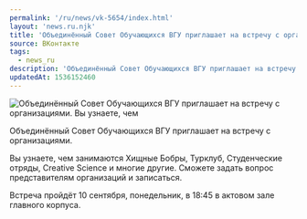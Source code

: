 ```yaml
---
permalink: '/ru/news/vk-5654/index.html'
layout: 'news.ru.njk'
title: 'Объединённый Совет Обучающихся ВГУ приглашает на встречу с организациями'
source: ВКонтакте
tags:
  - news_ru
description: 'Объединённый Совет Обучающихся ВГУ приглашает на встречу с организациями'
updatedAt: 1536152460
---
```

![Объединённый Совет Обучающихся ВГУ приглашает на встречу с организациями. Вы узнаете, чем](https://sun9-65.userapi.com/impf/c849528/v849528514/5a75c/m_-ScUCz5Bo.jpg?size=1275x850&quality=96&proxy=1&sign=88af85ddd43b67a415747b6c1fbabf1e&c_uniq_tag=OpEsojLoKsIMcWPY6fEnVpZcR70y00hekRlO-dCGLlo&type=album)

Объединённый Совет Обучающихся ВГУ приглашает на встречу с организациями.

Вы узнаете, чем занимаются Хищные Бобры, Турклуб, Студенческие отряды, Creative Science и многие другие. Сможете задать вопрос представителям организаций и записаться.

Встреча пройдёт 10 сентября, понедельник, в 18:45 в актовом зале главного корпуса.
